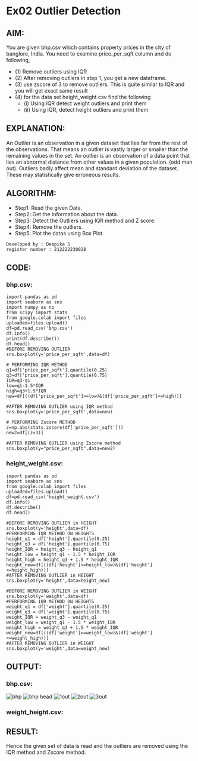 # Ex02 Outlier Detection
## AIM:
You are given bhp.csv which contains property prices in the city of banglore, India. You need to examine price_per_sqft column and do following,
- (1) Remove outliers using IQR
- (2) After removing outliers in step 1, you get a new dataframe.
- (3) use zscore of 3 to remove outliers. This is quite similar to IQR and you will get exact same result
- (4) for the data set height_weight.csv find the following
   - (i) Using IQR detect weight outliers and print them
   - (ii) Using IQR, detect height outliers and print them
## EXPLANATION:
An Outlier is an observation in a given dataset that lies far from the rest of the observations. That means an outlier is vastly larger or smaller than the remaining values in the set. An outlier is an observation of a data point that lies an abnormal distance from other values in a given population. (odd man out). Outliers badly affect mean and standard deviation of the dataset. These may statistically give erroneous results.
## ALGORITHM:
- Step1: Read the given Data.
- Step2: Get the information about the data.
- Step3: Detect the Outliers using IQR method and Z score.
- Step4: Remove the outliers.
- Step5: Plot the datas using Box Plot.
```
Developed by : Deepika S
register number : 212222230028
```
## CODE:
### bhp.csv:
```
import pandas as pd
import seaborn as sns
import numpy as np
from scipy import stats
from google.colab import files
uploaded=files.upload()
df=pd.read_csv('bhp.csv')
df.info()
print(df.describe())
df.head()
#BEFORE REMOVING OUTLIER
sns.boxplot(y='price_per_sqft',data=df)

# PERFORMING IQR METHOD
q1=df['price_per_sqft'].quantile(0.25)
q3=df['price_per_sqft'].quantile(0.75)
IQR=q3-q1
low=q1-1.5*IQR
high=q3+1.5*IQR
new=df[((df['price_per_sqft']>=low)&(df['price_per_sqft']<=high))]

#AFTER REMOVING OUTLIER using IQR method
sns.boxplot(y='price_per_sqft',data=new)

# PERFORMING Zscore METHOD
z=np.abs(stats.zscore(df['price_per_sqft']))
new2=df[(z<3)]

#AFTER REMOVING OUTLIER using Zscore method
sns.boxplot(y="price_per_sqft",data=new2)
```
### height_weight.csv:
```
import pandas as pd
import seaborn as sns
from google.colab import files
uploaded=files.upload()
df=pd.read_csv('height_weight.csv')
df.info()
df.describe()
df.head()

#BEFORE REMOVING OUTLIER in HEIGHT
sns.boxplot(y='height',data=df)
#PERFORMING IQR METHOD ON HEIGHTS
height_q1 = df['height'].quantile(0.25)
height_q3 = df['height'].quantile(0.75)
height_IQR = height_q3 - height_q1
height_low = height_q1 - 1.5 * height_IQR
height_high = height_q3 + 1.5 * height_IQR
height_new=df[((df['height']>=height_low)&(df['height']<=height_high))]
#AFTER REMOVING OUTLIER in HEIGHT
sns.boxplot(y='height',data=height_new)

#BEFORE REMOVING OUTLIER in WEIGHT
sns.boxplot(y='weight',data=df)
#PERFORMING IQR METHOD ON HEIGHTS
weight_q1 = df['weight'].quantile(0.25)
weight_q3 = df['weight'].quantile(0.75)
weight_IQR = weight_q3 - weight_q1
weight_low = weight_q1 - 1.5 * weight_IQR
weight_high = weight_q3 + 1.5 * weight_IQR
weight_new=df[((df['weight']>=weight_low)&(df['weight']<=weight_high))]
#AFTER REMOVING OUTLIER in WEIGHT
sns.boxplot(y='weight',data=weight_new)
```
## OUTPUT:
### bhp.csv:
![bhp](https://github.com/deepikasrinivasans/ODD2023---Datascience---Ex-02/assets/119393935/ac329473-447e-4074-a67b-83ec89c74598)
![bhp head](https://github.com/deepikasrinivasans/ODD2023---Datascience---Ex-02/assets/119393935/a26a59db-13c8-4bb7-9d4a-4c5d48b2da2b)
![1out](https://github.com/deepikasrinivasans/ODD2023---Datascience---Ex-02/assets/119393935/f2691be0-ca5d-42d5-b197-45d9a0013cf0)
![2out](https://github.com/deepikasrinivasans/ODD2023---Datascience---Ex-02/assets/119393935/e51f3a4b-d629-47c5-876b-a32f685cf6d3)
![3out](https://github.com/deepikasrinivasans/ODD2023---Datascience---Ex-02/assets/119393935/2a2b650f-32a4-4e35-88cb-e346fcc3b814)
### weight_height.csv:


## RESULT:
Hence the given set of data is read and the outliers are removed using the IQR method and Zscore method.



    

